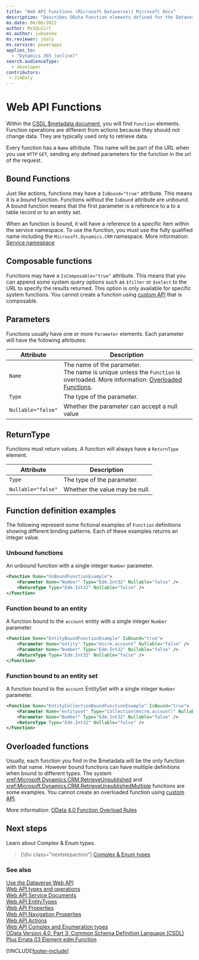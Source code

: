 ```yaml
---
title: "Web API Functions (Microsoft Dataverse)| Microsoft Docs"
description: "Describes OData Function elements defined for the Dataverse Web API."
ms.date: 04/06/2022
author: MsSQLGirl
ms.author: jukoesma
ms.reviewer: jdaly
ms.service: powerapps
applies_to: 
  - "Dynamics 365 (online)" 
search.audienceType: 
  - developer
contributors:
 - JimDaly
---
```

# Web API Functions

Within the [CSDL $metadata document](web-api-service-documents.md#csdl-metadata-document), you will find `Function` elements. Function operations are different from actions because they should not change data. They are typically used only to retrieve data.

Every function has a `Name` attribute. This name will be part of the URL when you use `HTTP` `GET`, sending any defined parameters for the function in the url of the request.

## Bound Functions

Just like actions, functions may have a `IsBound="true"` attribute. This means it is a *bound* function. Functions without the `IsBound` attribute are *unbound*. A bound function means that the first parameter is a reference to a to a table record or to an entity set.

When an function is bound, it will have a reference to a specific item within the service namespace. To use the function, you must use the fully qualified name including the `Microsoft.Dynamics.CRM` namespace. More information: [Service namespace](web-api-service-documents.md#service-namespace)


## Composable functions

Functions may have a `IsComposable="true"` attribute. This means that you can append some system query options such as `$filter` or `$select` to the URL to specify the results returned. This option is only available for specific system functions. You cannot create a function using [custom API](../custom-api.md) that is composable.

## Parameters

Functions usually have one or more `Parameter` elements. Each parameter will have the following attributes:

|Attribute  |Description  |
|---------|---------|
|`Name`|The name of the parameter.<br />The name is unique unless the `Function` is overloaded. More information: [Overloaded Functions](#overloaded-functions).|
|`Type`|The type of the parameter.|
|`Nullable="false"`|Whether the parameter can accept a null value|


## ReturnType

Functions must return values. A function will always have a `ReturnType` element.

|Attribute  |Description  |
|---------|---------|
|`Type`|The type of the parameter. |
|`Nullable="false"`|Whether the value may be null.|

## Function definition examples

The following represent some fictional examples of `Function` definitions showing different binding patterns. Each of these examples returns an integer value.

### Unbound functions

An unbound function with a single integer `Number` parameter.

```xml
<Function Name="UnBoundFunctionExample">
    <Parameter Name="Number" Type="Edm.Int32" Nullable="false" />
    <ReturnType Type="Edm.Int32" Nullable="false" />
</Function>
```

### Function bound to an entity

A function bound to the `account` entity with a single integer `Number` parameter.

```xml
<Function Name="EntityBoundFunctionExample" IsBound="true">
    <Parameter Name="entity" Type="mscrm.account" Nullable="false" />
    <Parameter Name="Number" Type="Edm.Int32" Nullable="false" />
    <ReturnType Type="Edm.Int32" Nullable="false" />
</Function>
```

### Function bound to an entity set

A function bound to the `account` EntitySet with a single integer `Number` parameter.

```xml
<Function Name="EntityCollectionBoundFunctionExample" IsBound="true">
    <Parameter Name="entityset" Type="Collection(mscrm.account)" Nullable="false" />
    <Parameter Name="Number" Type="Edm.Int32" Nullable="false" />
    <ReturnType Type="Edm.Int32" Nullable="false" />
</Function>
```

## Overloaded functions

Usually, each function you find in the $metadata will be the only function with that name. However bound functions can have multiple definitions when bound to different types. The system <xref:Microsoft.Dynamics.CRM.RetrieveUnpublished> and <xref:Microsoft.Dynamics.CRM.RetrieveUnpublishedMultiple> functions are some examples. You cannot create an overloaded function using [custom API](../custom-api.md).

More information: [OData 4.0 Function Overload Rules](https://docs.oasis-open.org/odata/odata/v4.0/errata03/os/complete/part3-csdl/odata-v4.0-errata03-os-part3-csdl-complete.html#_Function_Overload_Rules)

## Next steps

Learn about Complex & Enum types.

> [!div class="nextstepaction"]
> [Complex & Enum types](web-api-complex-enum-types.md)<br/>

### See also  

[Use the Dataverse Web API](overview.md)<br />
[Web API types and operations](web-api-types-operations.md)<br />
[Web API Service Documents](web-api-service-documents.md)<br />
[Web API EntityTypes](web-api-entitytypes.md)<br />
[Web API Properties](web-api-properties.md)<br />
[Web API Navigation Properties](web-api-navigation-properties.md)<br />
[Web API Actions](web-api-actions.md)<br />
[Web API Complex and Enumeration types](web-api-complex-enum-types.md)<br />
[OData Version 4.0. Part 3: Common Schema Definition Language (CSDL) Plus Errata 03 Element edm:Function](https://docs.oasis-open.org/odata/odata/v4.0/errata03/os/complete/part3-csdl/odata-v4.0-errata03-os-part3-csdl-complete.html#_Toc453752583)<br />


[!INCLUDE[footer-include](../../../includes/footer-banner.md)]
